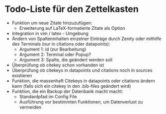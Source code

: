 # Todo-Liste für den Zettelkasten

- Funktion um neue Zitate hinzuzufügen:
	- Erweiterung auf LaTeX-formatierte Zitate als Option
- Integration in vim / latex - Umgebung
- Ändern von Spalteninhalten einzelner Einträge durch Zenity oder mithilfe des Terminals (nur in citations oder datapoints):
	- Argument 1: id (zur Bearbeitung)
	- Argument 2: Terminal oder Popup?
	- Argument 3: Spalte, die geändert werden soll
- Überprüfung ob citekey schon vorhanden ist
- Überprüfung ob citekeys in datapoints und citations noch in sources existieren
- Funktion, die massenhaft Citekeys in datapoints oder citations ändern kann (falls sich ein citekey in den .bib-files geändert wird)
- Funktion, die ein Backup der Datenbank macht macht:
	- Standardpfad im Config File
	- Ausführung vor bestimmten Funktionen, um Datenverlust zu vermeiden
